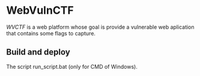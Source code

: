 # WebVulnCTF

*WVCTF* is a web platform whose goal is provide a vulnerable web aplication that contains some flags to capture.  

## Build and deploy

The script run_script.bat (only for CMD of Windows).